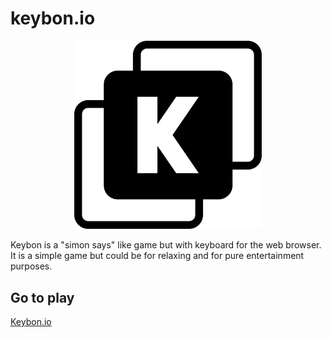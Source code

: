 # keybon.io
<p align="center"><img src="https://github.com/eduardorasgado/keybon.io/blob/master/logo/LOGOMARK%20BLACK.png" width="300"></img></p>
Keybon is a "simon says" like game but with keyboard for the web browser. It is a simple game but could be for relaxing and for pure entertainment purposes.

## Go to play
[Keybon.io](https://lalodigitaliza.me/keybon.io/)
